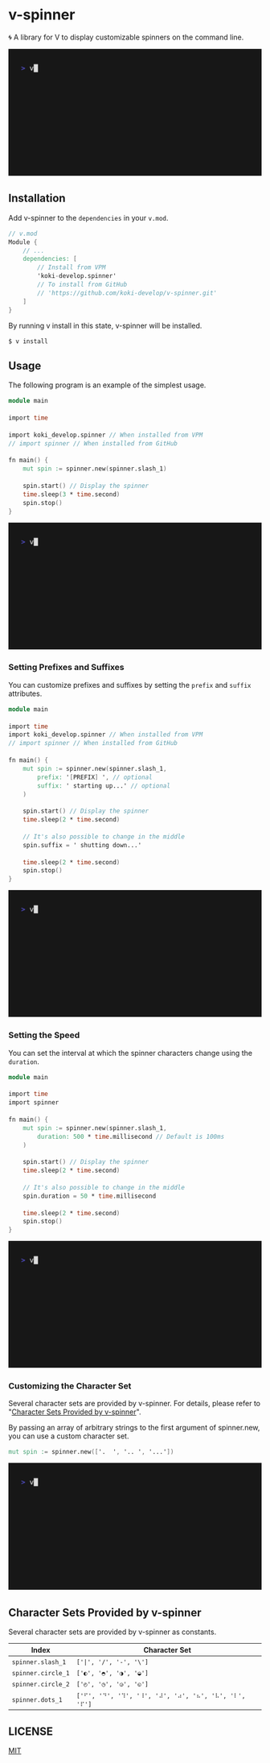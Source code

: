 # v-spinner

🌀 A library for V to display customizable spinners on the command line.

![](./assets/demo.gif)

## Installation

Add v-spinner to the `dependencies` in your `v.mod`.

```v
// v.mod
Module {
	// ...
	dependencies: [
		// Install from VPM
		'koki-develop.spinner'
		// To install from GitHub
		// 'https://github.com/koki-develop/v-spinner.git'
	]
}
```

By running v install in this state, v-spinner will be installed.

```console
$ v install
```

## Usage

The following program is an example of the simplest usage.

```v
module main

import time

import koki_develop.spinner // When installed from VPM
// import spinner // When installed from GitHub

fn main() {
	mut spin := spinner.new(spinner.slash_1)

	spin.start() // Display the spinner
	time.sleep(3 * time.second)
	spin.stop()
}
```

![](./assets/basic.gif)

### Setting Prefixes and Suffixes

You can customize prefixes and suffixes by setting the `prefix` and `suffix` attributes.

```v
module main

import time
import koki_develop.spinner // When installed from VPM
// import spinner // When installed from GitHub

fn main() {
	mut spin := spinner.new(spinner.slash_1,
		prefix: '[PREFIX] ', // optional
		suffix: ' starting up...' // optional
	)

	spin.start() // Display the spinner
	time.sleep(2 * time.second)

	// It's also possible to change in the middle
	spin.suffix = ' shutting down...'

	time.sleep(2 * time.second)
	spin.stop()
}
```

![](./assets/prefix_suffix.gif)

### Setting the Speed

You can set the interval at which the spinner characters change using the `duration`.

```v
module main

import time
import spinner

fn main() {
	mut spin := spinner.new(spinner.slash_1,
		duration: 500 * time.millisecond // Default is 100ms
	)

	spin.start() // Display the spinner
	time.sleep(2 * time.second)

	// It's also possible to change in the middle
	spin.duration = 50 * time.millisecond

	time.sleep(2 * time.second)
	spin.stop()
}
```

![](./assets/duration.gif)

### Customizing the Character Set

Several character sets are provided by v-spinner. For details, please refer to "[Character Sets Provided by v-spinner](#character-sets-provided-by-v-spinner)".

By passing an array of arbitrary strings to the first argument of spinner.new, you can use a custom character set.

```v
mut spin := spinner.new(['.  ', '.. ', '...'])
```

![](./assets/character_set.gif)

## Character Sets Provided by v-spinner

Several character sets are provided by v-spinner as constants.

| Index              | Character Set                                        |
| ------------------ | ---------------------------------------------------- |
| `spinner.slash_1`  | `['\|', '/', '-', '\']`                              |
| `spinner.circle_1` | `['◐', '◓', '◑', '◒']`                               |
| `spinner.circle_2` | `['◴', '◷', '◶', '◵']`                               |
| `spinner.dots_1`   | `['⠋', '⠙', '⠹', '⠸', '⠼', '⠴', '⠦', '⠧', '⠇', '⠏']` |

## LICENSE

[MIT](./LICENSE)
